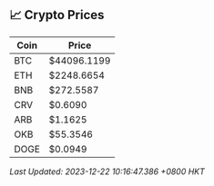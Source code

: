 ## 📈 Crypto Prices

| Coin | Price |
| ---- | ----- |
| BTC | $44096.1199 |
| ETH | $2248.6654 |
| BNB | $272.5587 |
| CRV | $0.6090 |
| ARB | $1.1625 |
| OKB | $55.3546 |
| DOGE | $0.0949 |

_Last Updated: 2023-12-22 10:16:47.386 +0800 HKT_